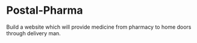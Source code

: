 # Postal-Pharma
Build a website which will provide medicine from pharmacy to home doors through delivery man.
